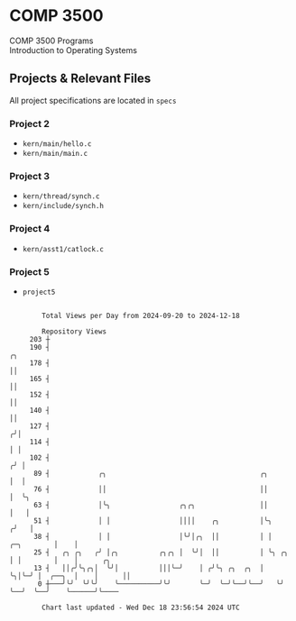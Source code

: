 # COMP 3500
COMP 3500 Programs  
Introduction to Operating Systems  
## Projects & Relevant Files
All project specifications are located in `specs`
### Project 2
- `kern/main/hello.c`
- `kern/main/main.c`
### Project 3
- `kern/thread/synch.c`
- `kern/include/synch.h`
### Project 4
- `kern/asst1/catlock.c`
### Project 5
- `project5`

```

        Total Views per Day from 2024-09-20 to 2024-12-18

        Repository Views
     203 ┼
     190 ┤                                                                          ╭╮
     178 ┤                                                                          ││
     165 ┤                                                                          ││
     152 ┤                                                                          ││
     140 ┤                                                                          ││
     127 ┤                                                                         ╭╯│
     114 ┤                                                                         │ │
     102 ┤                                                                        ╭╯ │
      89 ┤            ╭╮                                      ╭╮                  │  │
      76 ┤            ││                                      ││                  │  ╰╮
      63 ┤            │╰╮                 ╭╮╭╮                ││                  │   │
      51 ┤            │ │                 ││││    ╭╮          │╰╮                ╭╯   │
      38 ┤            │ │                 │╰╯│╭╮  ││          │ │     ╭─╮        │    │
      25 ┤   ╭╮ ╭╮   ╭╯ │╭╮          ╭╮╭╮ │  ╰╯│  ││          │ ╰╮ ╭╮ │ │        │    │      ╭╮
      13 ┤   ││╭╯╰╮╭╮│  ╰╯│          │││╰─╯    │ ╭╯╰╮ ╭╮  ╭╮  │  ╰╮│╰─╯ │  ╭──╮  │    │      ││
       0 ┼───╯╰╯  ╰╯╰╯    ╰──────────╯╰╯       ╰─╯  ╰─╯╰──╯╰──╯   ╰╯    ╰──╯  ╰──╯    ╰──────╯╰────

        Chart last updated - Wed Dec 18 23:56:54 2024 UTC
        
```
